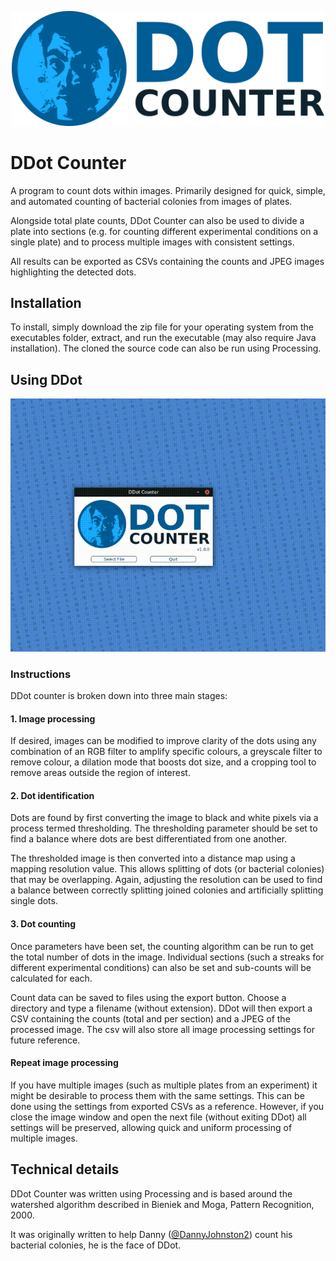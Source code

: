 <p align="center">
<img src="ddotCounter/data/logo.png" alt="ddot logo" width="500"/>
</p>

# DDot Counter

A program to count dots within images. Primarily designed for quick, simple, and automated counting of bacterial colonies from images of plates.

Alongside total plate counts, DDot Counter can also be used to divide a plate into sections (e.g. for counting different experimental conditions on a single plate) and to process multiple images with consistent settings.

All results can be exported as CSVs containing the counts and JPEG images highlighting the detected dots.

## Installation

To install, simply download the zip file for your operating system from the executables folder, extract, and run the executable (may also require Java installation). The cloned the source code can also be run using Processing.

## Using DDot

<p align="center">
<img src="ddotCounter/data/demo.gif" alt="demo gif"/>
</p>

### Instructions

DDot counter is broken down into three main stages:

#### 1. Image processing

If desired, images can be modified to improve clarity of the dots using any combination of an RGB filter to amplify specific colours, a greyscale filter to remove colour, a dilation mode that boosts dot size, and a cropping tool to remove areas outside the region of interest.

#### 2. Dot identification

Dots are found by first converting the image to black and white pixels via a process termed thresholding. The thresholding parameter should be set to find a balance where dots are best differentiated from one another.

The thresholded image is then converted into a distance map using a mapping resolution value. This allows splitting of dots (or bacterial colonies) that may be overlapping. Again, adjusting the resolution can be used to find a balance between correctly splitting joined colonies and artificially splitting single dots.

#### 3. Dot counting

Once parameters have been set, the counting algorithm can be run to get the total number of dots in the image. Individual sections (such a streaks for different experimental conditions) can also be set and sub-counts will be calculated for each. 

Count data can be saved to files using the export button. Choose a directory and type a filename (without extension). DDot will then export a CSV containing the counts (total and per section) and a JPEG of the processed image. The csv will also store all image processing settings for future reference.

#### Repeat image processing

If you have multiple images (such as multiple plates from an experiment) it might be desirable to process them with the same settings. This can be done using the settings from exported CSVs as a reference. However, if you close the image window and open the next file (without exiting DDot) all settings will be preserved, allowing quick and uniform processing of multiple images.

## Technical details

DDot Counter was written using Processing and is based around the watershed algorithm described in Bieniek and Moga, Pattern Recognition, 2000.

It was originally written to help Danny ([@DannyJohnston2](https://twitter.com/DannyJohnston2)) count his bacterial colonies, he is the face of DDot.
